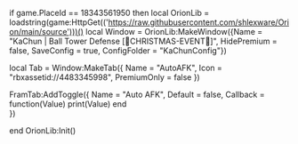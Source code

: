 if game.PlaceId == 18343561950 then
local OrionLib = loadstring(game:HttpGet(('https://raw.githubusercontent.com/shlexware/Orion/main/source')))()
local Window = OrionLib:MakeWindow({Name = "KaChun | Ball Tower Defense [🎄CHRISTMAS-EVENT🎄]", HidePremium = false, SaveConfig = true, ConfigFolder = "KaChunConfig"})

local Tab = Window:MakeTab({
	Name = "AutoAFK",
	Icon = "rbxassetid://4483345998",
	PremiumOnly = false
})

FramTab:AddToggle({
	Name = "Auto AFK",
	Default = false,
	Callback = function(Value)
		print(Value)
	end    
})



end
OrionLib:Init()
